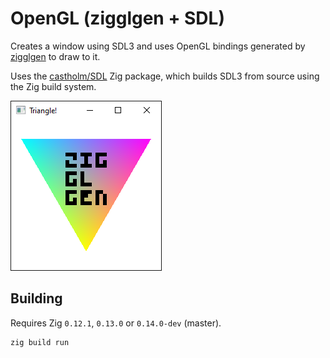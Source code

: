 <!--
SPDX-FileCopyrightText: NONE
SPDX-License-Identifier: CC0-1.0
-->

# OpenGL (zigglgen + SDL)

Creates a window using SDL3 and uses OpenGL bindings generated by [zigglgen](https://github.com/castholm/zigglgen) to draw to it.

Uses the [castholm/SDL](https://github.com/castholm/SDL) Zig package, which builds SDL3 from source using the Zig build system.

![Preview](preview.png)

## Building

Requires Zig `0.12.1`, `0.13.0` or `0.14.0-dev` (master).

```sh
zig build run
```
